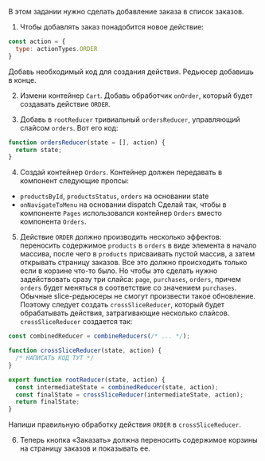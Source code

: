 В этом задании нужно сделать добавление заказа в список заказов.

1. Чтобы добавлять заказ понадобится новое действие:
```js
const action = {
  type: actionTypes.ORDER
}
```
Добавь необходимый код для создания действия. Редьюсер добавишь в конце.

2. Измени контейнер `Cart`. Добавь обработчик `onOrder`, который будет создавать действие `ORDER`.

3. Добавь в `rootReducer` тривиальный `ordersReducer`, управляющий слайсом `orders`.
Вот его код:
```js
function ordersReducer(state = [], action) {
  return state;
}
```

4. Создай контейнер `Orders`.
Контейнер должен передавать в компонент следующие пропсы:
- `productsById`, `productsStatus`, `orders` на основании state
- `onNavigateToMenu` на основании dispatch
Сделай так, чтобы в компоненте `Pages` использовался контейнер `Orders` вместо компонента `Orders`.

5. Действие `ORDER` должно производить несколько эффектов: переносить содержимое `products` в `orders`
в виде элемента в начало массива, после чего в `products` присваивать пустой массив, а затем открывать страницу заказов.
Все это должно происходить только если в корзине что-то было.
Но чтобы это сделать нужно задействовать сразу три слайса: `page`, `purchases`, `orders`,
причем `orders` будет меняться в соответствие со значением `purchases`.
Обычные slice-редьюсеры не смогут произвести такое обновление. Поэтому следует создать `crossSliceReducer`,
который будет обрабатывать действия, затрагивающие несколько слайсов.
`crossSliceReducer` создается так:
```js
const combinedReducer = combineReducers(/* ... */);

function crossSliceReducer(state, action) {
  /* НАПИСАТЬ КОД ТУТ */
}

export function rootReducer(state, action) {
  const intermediateState = combinedReducer(state, action);
  const finalState = crossSliceReducer(intermediateState, action);
  return finalState;
}
```
Напиши правильную обработку действия `ORDER` в `crossSliceReducer`.

6. Теперь кнопка «Заказать» должна переносить содержимое корзины на страницу заказов и показывать ее.
